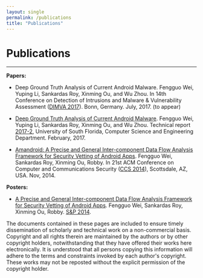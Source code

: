 ```yaml
---
layout: single
permalink: /publications
title: "Publications"
---
```


# Publications

------

**Papers:**

* Deep Ground Truth Analysis of Current Android Malware. 
Fengguo Wei, Yuping Li, Sankardas Roy, Xinming Ou, and Wu Zhou. 
In 14th Conference on Detection of Intrusions and Malware & Vulnerability Assessment ([DIMVA 2017](https://itsec.cs.uni-bonn.de/dimva2017/)). Bonn, Germany. July, 2017. (to appear)

* [Deep Ground Truth Analysis of Current Android Malware](http://www.arguslab.org/documents/tech_reports/2017/amd_fgwei_2017.pdf). Fengguo Wei, Yuping Li, Sankardas Roy, Xinming Ou, and Wu Zhou.
Technical report [2017-2](http://www.arguslab.org/tech_reports/2017-2), University of South Florida, Computer Science and Engineering Department. February, 2017.

* [Amandroid: A Precise and General Inter-component Data Flow Analysis Framework for Security Vetting of Android Apps](http://fgwei.arguslab.org/resources/papers/AmandroidCCS14.pdf). Fengguo Wei, Sankardas Roy, Xinming Ou, Robby.
In 21st ACM Conference on Computer and Communications Security ([CCS 2014](http://www.sigsac.org/ccs/CCS2014/)), Scottsdale, AZ, USA. Nov, 2014.

**Posters:**

* [A Precise and General Inter-component Data Flow Analysis Framework for Security Vetting of Android Apps](http://www.ieee-security.org/TC/SP2014/posters/WEIFE.pdf). Fengguo Wei, Sankardas Roy, Xinming Ou, Robby. [S&P 2014](http://www.ieee-security.org/TC/SP2014/).

<div class="col-lg-12 bs-callout bs-callout-default">
  <p markdown="1">The documents contained in these pages are included to ensure timely dissemination of scholarly and technical work on a non-commercial basis. Copyright and all rights therein are maintained by the authors or by other copyright holders, notwithstanding that they have offered their works here electronically. It is understood that all persons copying this information will adhere to the terms and constraints invoked by each author's copyright. These works may not be reposted without the explicit permission of the copyright holder.</p>
</div>